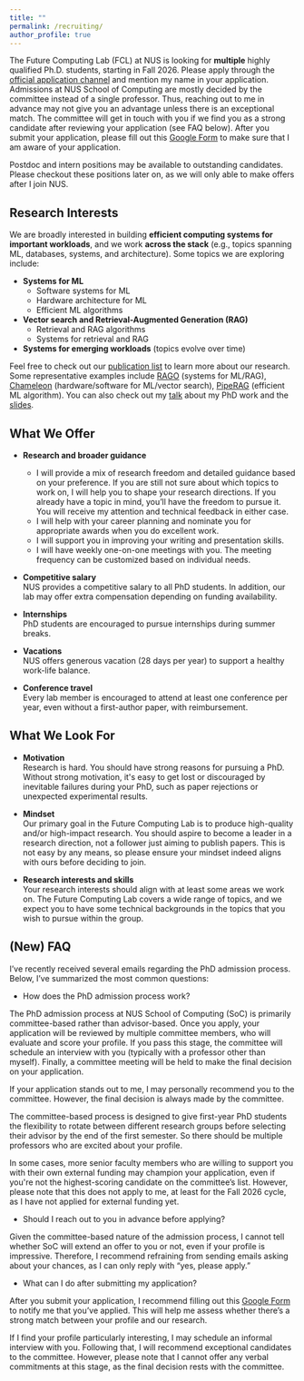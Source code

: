 ```yaml
---
title: ""
permalink: /recruiting/
author_profile: true
---
```


The Future Computing Lab (FCL) at NUS is looking for **multiple** highly qualified Ph.D. students, starting in Fall 2026. Please apply through the [official application channel](https://www.comp.nus.edu.sg/programmes/pg/phdcs/application/) and mention my name in your application. Admissions at NUS School of Computing are mostly decided by the committee instead of a single professor. Thus, reaching out to me in advance may not give you an advantage unless there is an exceptional match. The committee will get in touch with you if we find you as a strong candidate after reviewing your application (see FAQ below). After you submit your application, please fill out this [Google Form](https://docs.google.com/forms/d/e/1FAIpQLSdTOdF2OL1FdwiKUgV3Cnsa6yLihKaJYoGkr70aZgmF_8iySQ/viewform?usp=header) to make sure that I am aware of your application.

Postdoc and intern positions may be available to outstanding candidates. Please checkout these positions later on, as we will only able to make offers after I join NUS.

## Research Interests

We are broadly interested in building **efficient computing systems for important workloads**, and we work **across the stack** (e.g., topics spanning ML, databases, systems, and architecture). Some topics we are exploring include:

- **Systems for ML**
  - Software systems for ML
  - Hardware architecture for ML
  - Efficient ML algorithms
- **Vector search and Retrieval-Augmented Generation (RAG)**
  - Retrieval and RAG algorithms
  - Systems for retrieval and RAG
- **Systems for emerging workloads** (topics evolve over time)

Feel free to check out our [publication list](https://wenqijiang.github.io/publications/) to learn more about our research. Some representative examples include [RAGO](https://arxiv.org/abs/2503.14649) (systems for ML/RAG), [Chameleon](https://arxiv.org/abs/2310.09949) (hardware/software for ML/vector search), [PipeRAG](https://www.amazon.science/publications/piperag-fast-retrieval-augmented-generation-via-adaptive-pipeline-parallelism) (efficient ML algorithm). You can also check out my [talk](https://www.youtube.com/watch?v=oTkhURtg3U8) about my PhD work and the [slides](https://wenqijiang.github.io/files/2025.6.3_vector_centric_ML_systems_talk.pdf).

## What We Offer

- **Research and broader guidance**
  - I will provide a mix of research freedom and detailed guidance based on your preference. If you are still not sure about which topics to work on, I will help you to shape your research directions. If you already have a topic in mind, you’ll have the freedom to pursue it. You will receive my attention and technical feedback in either case.
  - I will help with your career planning and nominate you for appropriate awards when you do excellent work.
  - I will support you in improving your writing and presentation skills.
  - I will have weekly one-on-one meetings with you. The meeting frequency can be customized based on individual needs.

- **Competitive salary**  
  NUS provides a competitive salary to all PhD students. In addition, our lab may offer extra compensation depending on funding availability.

- **Internships**  
  PhD students are encouraged to pursue internships during summer breaks.

- **Vacations**  
  NUS offers generous vacation (28 days per year) to support a healthy work-life balance. 
  <!-- You can take vacations of up to two weeks without requiring explicit approval, as long as they do not conflict with major deadlines or important lab activities. -->

- **Conference travel**  
  Every lab member is encouraged to attend at least one conference per year, even without a first-author paper, with reimbursement. 

## What We Look For

- **Motivation**  
  Research is hard. You should have strong reasons for pursuing a PhD. Without strong motivation, it's easy to get lost or discouraged by inevitable failures during your PhD, such as paper rejections or unexpected experimental results.

- **Mindset**  
  Our primary goal in the Future Computing Lab is to produce high-quality and/or high-impact research. You should aspire to become a leader in a research direction, not a follower just aiming to publish papers. This is not easy by any means, so please ensure your mindset indeed aligns with ours before deciding to join.

- **Research interests and skills**  
  Your research interests should align with at least some areas we work on. The Future Computing Lab covers a wide range of topics, and we expect you to have some technical backgrounds in the topics that you wish to pursue within the group.

## (New) FAQ

I’ve recently received several emails regarding the PhD admission process. Below, I’ve summarized the most common questions:

- How does the PhD admission process work?

The PhD admission process at NUS School of Computing (SoC) is primarily committee-based rather than advisor-based. Once you apply, your application will be reviewed by multiple committee members, who will evaluate and score your profile. If you pass this stage, the committee will schedule an interview with you (typically with a professor other than myself). Finally, a committee meeting will be held to make the final decision on your application.

If your application stands out to me, I may personally recommend you to the committee. However, the final decision is always made by the committee.

The committee-based process is designed to give first-year PhD students the flexibility to rotate between different research groups before selecting their advisor by the end of the first semester. So there should be multiple professors who are excited about your profile.

In some cases, more senior faculty members who are willing to support you with their own external funding may champion your application, even if you're not the highest-scoring candidate on the committee’s list. However, please note that this does not apply to me, at least for the Fall 2026 cycle, as I have not applied for external funding yet.

- Should I reach out to you in advance before applying?

Given the committee-based nature of the admission process, I cannot tell whether SoC will extend an offer to you or not, even if your profile is impressive. Therefore, I recommend refraining from sending emails asking about your chances, as I can only reply with “yes, please apply.”

- What can I do after submitting my application?

After you submit your application, I recommend filling out this [Google Form](https://docs.google.com/forms/d/e/1FAIpQLSdTOdF2OL1FdwiKUgV3Cnsa6yLihKaJYoGkr70aZgmF_8iySQ/viewform?usp=header) to notify me that you’ve applied. This will help me assess whether there’s a strong match between your profile and our research.

If I find your profile particularly interesting, I may schedule an informal interview with you. Following that, I will recommend exceptional candidates to the committee. However, please note that I cannot offer any verbal commitments at this stage, as the final decision rests with the committee.
